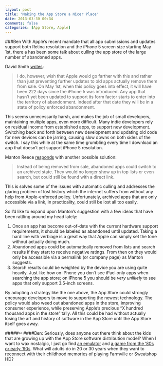 ```yaml
---
layout: post
title: "Making the App Store a Nicer Place"
date: 2013-03-30 00:34
comments: false
categories: [App Store, Apple]
---
```

###Ben
With Apple’s recent mandate that all app submissions and updates support both Retina resolution and the iPhone 5 screen size starting May 1st, there a has been some talk about culling the app store of the large number of abandoned apps.

David Smith [writes](http://david-smith.org/blog/2013/03/21/purging-the-back-catalog/):

> I do, however, wish that Apple would go farther with this and rather than just preventing further updates to old apps actually remove them from sale. On May 1st, when this policy goes into effect, it will have been 222 days since the iPhone 5 was introduced. Any app that hasn’t yet been updated to support its form factor starts to enter into the territory of abandonment. Indeed after that date they will be in a state of policy enforced abandonment.

This seems unnecessarily harsh, and makes the job of small developers, maintaining multiple apps, even more difficult.  Many indie developers rely on residual income from established apps, to support new development. Switching back and forth between new development and updating old code for new devices can be jarring, causing slow downs on both sides of the switch. I say this while at the same time grumbling every time I download an app that doesn’t yet support iPhone 5 resolution.

Manton Reece [responds](http://www.manton.org/2013/03/app_store_old_app.html) with another possible solution:

> Instead of being removed from sale, abandoned apps could switch to an archived state. They would no longer show up in top lists or even search, but could still be found with a direct link.

This is solves some of the issues with automatic culling and addresses the glaring problem of lost history which the internet suffers from without any help from Apple-enforced policy.  Unfortunately, archived apps that are only accessible via a link, in practicality, could still be lost all too easily. 

So I’d like to expand upon Manton’s suggestion with a few ideas that have been rattling around my head lately:

1. Once an app has become out-of-date with the current hardware support requirements, it should be labeled as abandoned until updated. Taking a hard line with verbiage is a great way that Apple can simply set the tone without actually doing much.
2. Abandoned apps could be automatically removed from lists and search results if they start to receive negative ratings. From then on they would only be accessible via a permalink (or company page) as Manton suggests.
3. Search results could be weighted by the device you are using quite heavily.  Just like how on iPhone you don’t see iPad-only apps when searching the app store; on iPhone 5 you should be *very unlikely* to see apps that only support 3.5-inch screens.

By adopting a strategy like the one above, the App Store could strongly encourage developers to move to supporting the newest technology. The policy would also weed out abandoned apps in the store, improving consumer experience, while preserving Apple’s precious “X hundred thousand apps in the store” tally.  All this could be had without actually losing the art and history of software in the App Store until the App Store itself goes away.

#####&#x2704;
####Ben: Seriously, does anyone out there think about the kids that are growing up with the App Store software distribution model? When I want to wax nostalgic, I just go find [an emulator](http://boxerapp.com) and [a game from the ‘80s or early ‘90s](http://www.mobygames.com/game/dos/warlords-ii).  What will adults do in 20 or 30 years when they want to reconnect with their childhood memories of playing Farmville or Sweatshop HD?